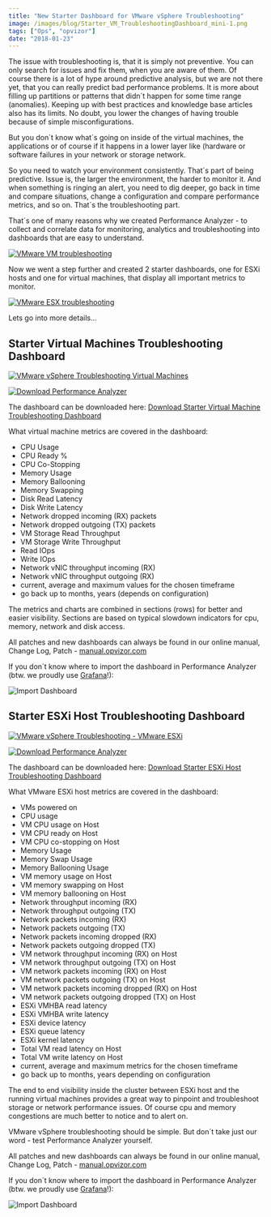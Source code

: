 ```yaml
---
title: "New Starter Dashboard for VMware vSphere Troubleshooting"
image: /images/blog/Starter_VM_TroubleshootingDashboard_mini-1.png
tags: ["Ops", "opvizor"]
date: "2018-01-23"
---
```


The issue with troubleshooting is, that it is simply not preventive. You can only search for issues and fix them, when you are aware of them. Of  course there is a lot of hype around predictive analysis, but we are not there yet, that you can really predict bad performance problems. It is more about filling up partitions or patterns that didn´t happen for some time range (anomalies). Keeping up with best practices and knowledge base articles also has its limits. No doubt, you lower the changes of having trouble because of simple misconfigurations. 

But you don´t know what´s going on inside of the virtual machines, the applications or of course if it happens in a lower layer like (hardware or software failures in your network or storage network. 

So you need to watch your environment consistently. That´s part of being predictive. Issue is, the larger the environment, the harder to monitor it. And when something is ringing an alert, you need to dig deeper, go back in time and compare situations, change a configuration and compare performance metrics, and so on. That´s the troubleshooting part.

That´s one of many reasons why we created Performance Analyzer - to collect and correlate data for monitoring, analytics and troubleshooting into dashboards that are easy to understand.

[![VMware VM troubleshooting](/images/blog/Starter_VM_TroubleshootingDashboard_mini-1.png)](http://try.opvizor.com/perfanalyzer)

Now we went a step further and created 2 starter dashboards, one for ESXi hosts and one for virtual machines, that display all important metrics to monitor.

[![VMware ESX troubleshooting](/images/blog/Starter_ESX_TroubleshootingDashboard_mini.png)](http://try.opvizor.com/perfanalyzer)

Lets go into more details...

## Starter Virtual Machines Troubleshooting Dashboard

[![VMware vSphere Troubleshooting Virtual Machines](/images/blog/Starter_VM_TroubleshootingDashboard.png)](http://try.opvizor.com/perfanalyzer)

[![Download Performance Analyzer](/images/blog/button_download-performance-analyzer-3.png)](http://try.opvizor.com/perfanalyzer)

The dashboard can be downloaded here: [Download Starter Virtual Machine Troubleshooting Dashboard](https://opvizor.atlassian.net/wiki/download/attachments/82057456/Starter_%20VMware%20Virtual%20Machines-1516117446459.json)

What virtual machine metrics are covered in the dashboard:

- CPU Usage
- CPU Ready %
- CPU Co-Stopping
- Memory Usage
- Memory Ballooning
- Memory Swapping
- Disk Read Latency
- Disk Write Latency
- Network dropped incoming (RX) packets
- Network dropped outgoing (TX) packets
- VM Storage Read Throughput
- VM Storage Write Throughput
- Read IOps
- Write IOps
- Network vNIC throughput incoming (RX)
- Network vNIC throughput outgoing (RX)
- current, average and maximum values for the chosen timeframe
- go back up to months, years (depends on configuration)

The metrics and charts are combined in sections (rows) for better and easier visibility. Sections are based on typical slowdown indicators for cpu, memory, network and disk access. 

All patches and new dashboards can always be found in our online manual, Change Log, Patch - [manual.opvizor.com](http://manual.opvizor.com)

If you don´t know where to import the dashboard in Performance Analyzer (btw. we proudly use [Grafana](http://www.grafana.org)!):

![Import Dashboard](/images/blog/import_dashboard.png)

## Starter ESXi Host Troubleshooting Dashboard

[![VMware vSphere Troubleshooting - VMware ESXi](/images/blog/Starter_ESX_TroubleshootingDashboard.jpg)](http://try.opvizor.com/perfanalyzer)

[![Download Performance Analyzer](/images/blog/button_download-performance-analyzer-4.png)](http://try.opvizor.com/perfanalyzer)

The dashboard can be downloaded here: [Download Starter ESXi Host Troubleshooting Dashboard](https://opvizor.atlassian.net/wiki/download/attachments/82057456/Starter_%20ESXi%20Host%20Troubleshooting-1516117411707.json)[](https://opvizor.atlassian.net/wiki/download/attachments/82057456/Starter_%20VMware%20Virtual%20Machines-1516117446459.json)

What VMware ESXi host metrics are covered in the dashboard:

- VMs powered on
- CPU usage
- VM CPU usage on Host
- VM CPU ready on Host
- VM CPU co-stopping on Host
- Memory Usage
- Memory Swap Usage
- Memory Ballooning Usage
- VM memory usage on Host
- VM memory swapping on Host
- VM memory ballooning on Host
- Network throughput incoming (RX)
- Network throughput outgoing (TX)
- Network packets incoming (RX)
- Network packets outgoing (TX)
- Network packets incoming dropped (RX)
- Network packets outgoing dropped (TX)
- VM network throughput incoming (RX) on Host
- VM network throughput outgoing (TX) on Host
- VM network packets incoming (RX) on Host
- VM network packets outgoing (TX) on Host
- VM network packets incoming dropped (RX) on Host
- VM network packets outgoing dropped (TX) on Host
- ESXi VMHBA read latency
- ESXi VMHBA write latency
- ESXi device latency
- ESXi queue latency
- ESXi kernel latency
- Total VM read latency on Host
- Total VM write latency on Host
- current, average and maximum metrics for the chosen timeframe
- go back up to months, years depending on configuration

The end to end visibility inside the cluster between ESXi host and the running virtual machines provides a great way to pinpoint and troubleshoot storage or network performance issues. Of course cpu and memory congestions are much better to notice and to alert on.

VMware vSphere troubleshooting should be simple. But don´t take just our word - test Performance Analyzer yourself.

All patches and new dashboards can always be found in our online manual, Change Log, Patch - [manual.opvizor.com](http://manual.opvizor.com/)

If you don´t know where to import the dashboard in Performance Analyzer (btw. we proudly use [Grafana](http://www.grafana.org/)!):

![Import Dashboard](/images/blog/import_dashboard.png)
